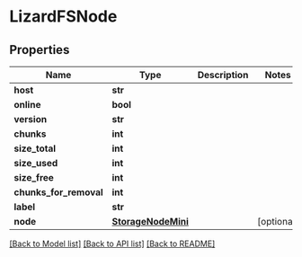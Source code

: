 # LizardFSNode


## Properties
Name | Type | Description | Notes
------------ | ------------- | ------------- | -------------
**host** | **str** |  | 
**online** | **bool** |  | 
**version** | **str** |  | 
**chunks** | **int** |  | 
**size_total** | **int** |  | 
**size_used** | **int** |  | 
**size_free** | **int** |  | 
**chunks_for_removal** | **int** |  | 
**label** | **str** |  | 
**node** | [**StorageNodeMini**](StorageNodeMini.md) |  | [optional] 

[[Back to Model list]](../#documentation-for-models) [[Back to API list]](../#documentation-for-api-endpoints) [[Back to README]](../)


